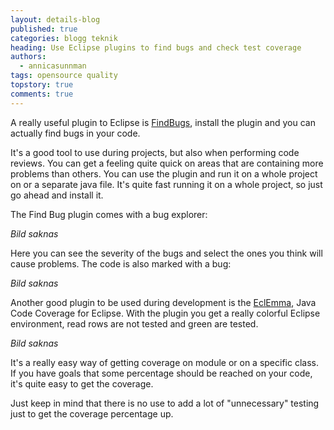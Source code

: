 ```yaml
---
layout: details-blog
published: true
categories: blogg teknik
heading: Use Eclipse plugins to find bugs and check test coverage
authors:
  - annicasunnman
tags: opensource quality
topstory: true
comments: true
---
```


A really useful plugin to Eclipse is [FindBugs](http://findbugs.sourceforge.net/manual/eclipse.html), install the plugin and you can actually find bugs in your code.

It's a good tool to use during projects, but also when performing code reviews. You can get a feeling quite quick on areas that are containing more problems than others. You can use the plugin and run it on a whole project on or a separate java file. It's quite fast running it on a whole project, so just go ahead and install it.

The Find Bug plugin comes with a bug explorer:

_Bild saknas_

Here you can see the severity of the bugs and select the ones you think will cause problems. The code is also marked with a bug:

_Bild saknas_

Another good plugin to be used during development is the [EclEmma](http://www.eclemma.org/), Java Code Coverage for Eclipse. With the plugin you get a really colorful Eclipse environment, read rows are not tested and green are tested.

_Bild saknas_

It's a really easy way of getting coverage on module or on a specific class. If you have goals that some percentage should be reached on your code, it's quite easy to get the coverage.

Just keep in mind that there is no use to add a lot of "unnecessary" testing just to get the coverage percentage up.
